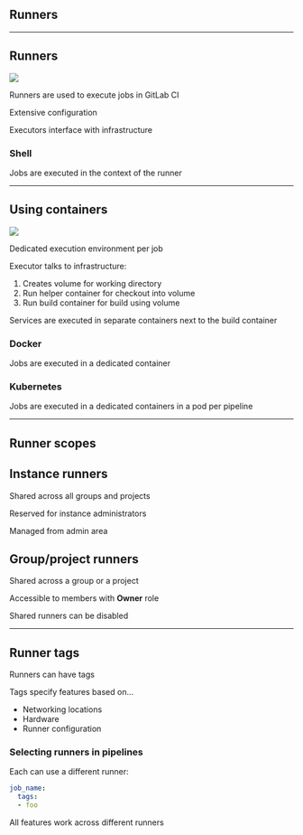 <!-- .slide: id="gitlab_runners" class="vertical-center" -->

<i class="fa-duotone fa-person-running fa-8x fa-duotone-colors" style="float: right; color: grey;"></i>

## Runners

---

## Runners

![](160_gitlab_ci/260_runners/executor.drawio.svg) <!-- .element: style="float: right; width: 30%;" -->

Runners [](https://docs.gitlab.com/runner/) are used to execute jobs in GitLab CI

Extensive configuration [](https://docs.gitlab.com/runner/configuration/advanced-configuration.html)

Executors interface with infrastructure

### Shell

Jobs are executed in the context of the runner

---

## Using containers

![](160_gitlab_ci/260_runners/containers.drawio.svg) <!-- .element: style="float: right; width: 30%" -->

Dedicated execution environment per job

Executor talks to infrastructure:

1. Creates volume for working directory
1. Run helper container for checkout into volume
1. Run build container for build using volume

Services are executed in separate containers next to the build container

### Docker

Jobs are executed in a dedicated container

### Kubernetes

Jobs are executed in a dedicated containers in a pod per pipeline

---

## Runner scopes

## Instance runners

Shared across all groups and projects

Reserved for instance administrators

Managed from admin area

## Group/project runners

Shared across a group or a project

Accessible to members with **Owner** role

Shared runners can be disabled

---

## Runner tags

Runners can have tags

Tags specify features based on...

- Networking locations
- Hardware
- Runner configuration

### Selecting runners in pipelines

Each can use a different runner:

```yaml
job_name:
  tags:
  - foo
```

All features work across different runners

